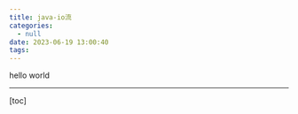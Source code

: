 ```yaml
---
title: java-io流
categories:
  - null
date: 2023-06-19 13:00:40
tags:
---
```


hello world

---

[toc]

